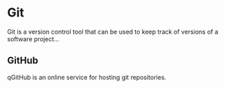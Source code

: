 # Git



Git is a version control tool that can be used to keep track of versions of a software project...



## GitHub



qGitHub is an online service for hosting git repositories.

